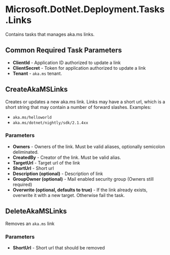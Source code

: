 Microsoft.DotNet.Deployment.Tasks.Links
===============================

Contains tasks that manages aka.ms links.

## Common Required Task Parameters

- **ClientId** - Application ID authorized to update a link
- **ClientSecret** - Token for application authorized to update a link
- **Tenant** - `aka.ms` tenant.

## CreateAkaMSLinks

Creates or updates a new aka.ms link.  Links may have a short url, which is a short string that may contain a number of forward slashes.  Examples:
- `aka.ms/helloworld`
- `aka.ms/dotnet/nightly/sdk/2.1.4xx`

### Parameters
- **Owners** - Owners of the link.  Must be valid aliases, optionally semicolon deliminated.
- **CreatedBy** - Creator of the link.  Must be valid alias.
- **TargetUrl** - Target url of the link
- **ShortUrl** - Short url
- **Description (optional)** - Description of link
- **GroupOwner (optional)** - Mail enabled security group (Owners still required)
- **Overwrite (optional, defaults to true)** - If the link already exists, overwrite it with a new target.  Otherwise fail the task.

## DeleteAkaMSLinks

Removes an `aka.ms` link

### Parameters
- **ShortUrl** - Short url that should be removed
